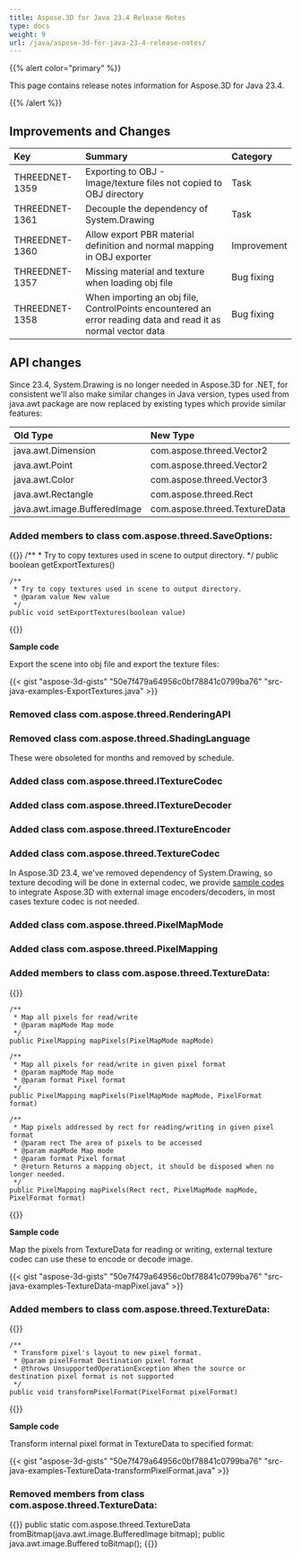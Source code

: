 ```yaml
---
title: Aspose.3D for Java 23.4 Release Notes
type: docs
weight: 9
url: /java/aspose-3d-for-java-23-4-release-notes/
---
```


{{% alert color="primary" %}}

This page contains release notes information for Aspose.3D for Java 23.4.

{{% /alert %}}
## **Improvements and Changes**

|**Key**|**Summary**|**Category**|
| :- | :- | :- |
| THREEDNET-1359 | Exporting to OBJ - Image/texture files not copied to OBJ directory  | Task |
| THREEDNET-1361 | Decouple the dependency of System.Drawing | Task |
| THREEDNET-1360 | Allow export PBR material definition and normal mapping in OBJ exporter | Improvement |
| THREEDNET-1357 | Missing material and texture when loading obj file | Bug fixing |
| THREEDNET-1358 | When importing an obj file, ControlPoints encountered an error reading data and read it as normal vector data | Bug fixing |


## API changes ##

Since 23.4, System.Drawing is no longer needed in Aspose.3D for .NET, for consistent we'll also make similar changes in Java version, types used from java.awt package are now replaced by existing types which provide similar features:

| **Old Type** | **New Type**|
| :- | :- | 
| java.awt.Dimension | com.aspose.threed.Vector2 |
| java.awt.Point | com.aspose.threed.Vector2 |
| java.awt.Color | com.aspose.threed.Vector3 |
| java.awt.Rectangle | com.aspose.threed.Rect |
| java.awt.image.BufferedImage | com.aspose.threed.TextureData |



### Added members to class **com.aspose.threed.SaveOptions**:

{{<highlight java>}}
    /**
     * Try to copy textures used in scene to output directory.
     */
    public boolean getExportTextures()
    
    /**
     * Try to copy textures used in scene to output directory.
     * @param value New value
     */
    public void setExportTextures(boolean value)
{{</highlight>}}

**Sample code**

Export the scene into obj file and export the texture files:

{{< gist "aspose-3d-gists" "50e7f479a64956c0bf78841c0799ba76" "src-java-examples-ExportTextures.java" >}}

### Removed class **com.aspose.threed.RenderingAPI**
### Removed class **com.aspose.threed.ShadingLanguage**

These were obsoleted for months and removed by schedule.

### Added class **com.aspose.threed.ITextureCodec**
### Added class **com.aspose.threed.ITextureDecoder**
### Added class **com.aspose.threed.ITextureEncoder**
### Added class **com.aspose.threed.TextureCodec**

In Aspose.3D 23.4, we've removed dependency of System.Drawing, so texture decoding will be done in external codec, we provide [sample codes](/3d/net/working-with-textures/) to integrate Aspose.3D with external image encoders/decoders, in most cases texture codec is not needed.


### Added class **com.aspose.threed.PixelMapMode**
### Added class **com.aspose.threed.PixelMapping**
### Added members to class **com.aspose.threed.TextureData**:

{{<highlight java>}}

    /**
     * Map all pixels for read/write
     * @param mapMode Map mode
     */
    public PixelMapping mapPixels(PixelMapMode mapMode)

    /**
     * Map all pixels for read/write in given pixel format
     * @param mapMode Map mode
     * @param format Pixel format
     */
    public PixelMapping mapPixels(PixelMapMode mapMode, PixelFormat format)
    
    /**
     * Map pixels addressed by rect for reading/writing in given pixel format
     * @param rect The area of pixels to be accessed
     * @param mapMode Map mode
     * @param format Pixel format
     * @return Returns a mapping object, it should be disposed when no longer needed.
     */
    public PixelMapping mapPixels(Rect rect, PixelMapMode mapMode, PixelFormat format)
{{</highlight>}}

**Sample code**

Map the pixels from TextureData for reading or writing, external texture codec can use these to encode or decode image.

{{< gist "aspose-3d-gists" "50e7f479a64956c0bf78841c0799ba76" "src-java-examples-TextureData-mapPixel.java" >}}

### Added members to class **com.aspose.threed.TextureData**:

{{<highlight java>}}

    /**
     * Transform pixel's layout to new pixel format.
     * @param pixelFormat Destination pixel format
     * @throws UnsupportedOperationException When the source or destination pixel format is not supported
     */
    public void transformPixelFormat(PixelFormat pixelFormat)
{{</highlight>}}

**Sample code**

Transform internal pixel format in TextureData to specified format:

{{< gist "aspose-3d-gists" "50e7f479a64956c0bf78841c0799ba76" "src-java-examples-TextureData-transformPixelFormat.java" >}}

### Removed members from class **com.aspose.threed.TextureData**:

{{<highlight java>}}
        public static com.aspose.threed.TextureData fromBitmap(java.awt.image.BufferedImage bitmap);
        public java.awt.image.Buffered toBitmap();
{{</highlight>}}

